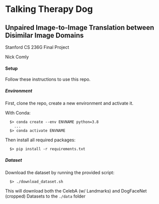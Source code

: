 # Talking Therapy Dog
## Unpaired Image-to-Image Translation between Disimilar Image Domains
Stanford CS 236G Final Project

Nick Comly


#### Setup
Follow these instructions to use this repo.
##### Environment
First, clone the repo, create a new environment and activate it.

With Conda:
```
  $> conda create --env ENVNAME python=3.8
    ...
  $> conda activate ENVNAME 
```

Then install all required packages:
```
  $> pip install -r requirements.txt
```

##### Dataset
Download the dataset by running the provided script:
```
  $> ./download_dataset.sh
```
This will download both the CelebA (w/ Landmarks) and DogFaceNet (cropped) Datasets to the `./data` folder
